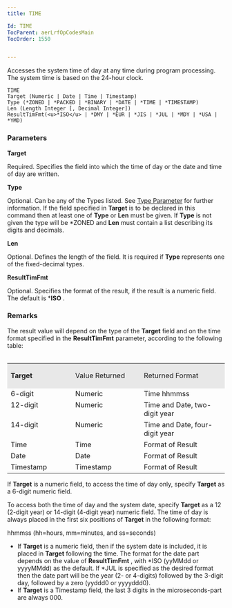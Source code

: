 ```yaml
---
title: TIME

Id: TIME
TocParent: aerLrfOpCodesMain
TocOrder: 1550


---
```


Accesses the system time of day at any time during program processing. The system time is based on the 24-hour clock. 

```
TIME
Target (Numeric | Date | Time | Timestamp)
Type (*ZONED | *PACKED | *BINARY | *DATE | *TIME | *TIMESTAMP)
Len (Length Integer [, Decimal Integer])
ResultTimFmt(<u>*ISO</u> | *DMY | *EUR | *JIS | *JUL | *MDY | *USA | *YMD) 
```

### Parameters

**Target** 

Required. Specifies the field into which the time of day or the date and time of day are written.


**Type** 

Optional. Can be any of the Types listed. See [Type Parameter](Type_Parameter.html) for further information. If the field specified in **Target** is to be declared in this command then at least one of **Type** or **Len** must be given. If **Type** is not given the type will be *ZONED and **Len** must contain a list describing its digits and decimals.


**Len** 

Optional. Defines the length of the field. It is required if **Type** represents one of the fixed-decimal types.


**ResultTimFmt** 

Optional. Specifies the format of the result, if the result is a numeric field. The default is ***ISO** .


### Remarks
The result value will depend on the type of the **Target** field and on the time format specified in the **ResultTimFmt** parameter, according to the following table: 

<table id="Table2" style="WIDTH: 100%; border-spacing: 0px; x-cell-content-align: top" cellspacing="0" width="100%" x-use-null-cells="x-use-null-cells"> <colgroup span="1" /> </table> <table> <col span="1" style="WIDTH: 29.68%" /> <col span="1" style="WIDTH: 31.54%" /> <col span="1" style="WIDTH: 38.77%" /> <tr valign="top" style="x-cell-content-align: top"> <td colspan="1" rowspan="1" width="29.68%" bgcolor="#e8e8e8" height="34"> <p style="FONT-WEIGHT: bold; MARGIN-BOTTOM: 4pt"> <font> Target 
</td>
        <td colspan="1" rowspan="1" width="31.54%" bgcolor="#e8e8e8" height="34">

<font> Value Returned 
</td>
        <td colspan="1" rowspan="1" width="38.77%" bgcolor="#e8e8e8" height="34">

<font> Returned Format 
</td>
        </tr>
        <tr valign="top" style="x-cell-content-align: top">
            <td colspan="1" rowspan="1" width="29.68%">
                <font>6-digit </td>
            <td colspan="1" rowspan="1" width="31.54%">
                <font>Numeric </td>
            <td colspan="1" rowspan="1" width="38.77%">
                <font>Time hhmmss </td>
        </tr>
        <tr valign="top" style="x-cell-content-align: top">
            <td colspan="1" rowspan="1" width="29.68%">
                <font>12-digit </td>
            <td colspan="1" rowspan="1" width="31.54%">
                <font>Numeric </td>
            <td colspan="1" rowspan="1" width="38.77%">
                <font>Time and Date, two-digit year </td>
        </tr>
        <tr valign="top" style="x-cell-content-align: top">
            <td colspan="1" rowspan="1" width="29.68%">
                <font>14-digit </td>
            <td colspan="1" rowspan="1" width="31.54%">
                <font>Numeric </td>
            <td colspan="1" rowspan="1" width="38.77%">
                <font>Time and Date, four-digit year </td>
        </tr>
        <tr valign="top" style="x-cell-content-align: top">
            <td colspan="1" rowspan="1" width="29.68%">
                <font>Time </td>
            <td colspan="1" rowspan="1" width="31.54%">
                <font>Time </td>
            <td colspan="1" rowspan="1" width="38.77%">
                <font>Format of Result </td>
        </tr>
        <tr valign="top" style="x-cell-content-align: top">
            <td colspan="1" rowspan="1" width="29.68%">
                <font>Date </td>
            <td colspan="1" rowspan="1" width="31.54%">
                <font>Date </td>
            <td colspan="1" rowspan="1" width="38.77%">
                <font>Format of Result </td>
        </tr>
        <tr valign="top" style="x-cell-content-align: top">
            <td colspan="1" rowspan="1" width="29.68%">
                <font>Timestamp </td>
            <td colspan="1" rowspan="1" width="31.54%">
                <font>Timestamp </td>
            <td colspan="1" rowspan="1" width="38.77%">
                <font>Format of Result </td>
        </tr>
</table>
        

If **Target** is a numeric field, to access the time of day only, specify **Target** as a 6-digit numeric field. 

To access both the time of day and the system date, specify **Target** as a 12 (2-digit year) or 14-digit (4-digit year) numeric field. The time of day is always placed in the first six positions of **Target** in the following format: 

hhmmss (hh=hours, mm=minutes, and ss=seconds)

- If **Target** is a numeric field, then if the system date is included, it is placed in **Target** following the time. The format for the date part depends on the value of **ResultTimFmt** , with *ISO (yyMMdd or yyyyMMdd) as the default. If *JUL is specified as the desired format then the date part will be the year (2- or 4-digits) followed by the 3-digit day, followed by a zero (yyddd0 or yyyyddd0).
- If **Target** is a Timestamp field, the last 3 digits in the microseconds-part are always 000.


